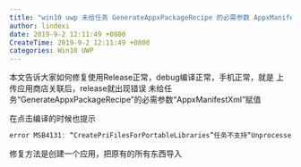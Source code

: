 ```yaml
---
title: "win10 uwp 未给任务 GenerateAppxPackageRecipe 的必需参数 AppxManifestXml 赋值"
author: lindexi
date: 2019-9-2 12:11:49 +0800
CreateTime: 2019-9-2 12:11:49 +0800
categories: Win10 UWP
---
```


本文告诉大家如何修复使用Release正常，debug编译正常，手机正常，就是 上传应用商店关联后，release就出现错误 未给任务“GenerateAppxPackageRecipe”的必需参数“AppxManifestXml”赋值

<!--more-->




<!-- csdn -->

在点击编译的时候也提示

```csharp
error MSB4131: “CreatePriFilesForPortableLibraries”任务不支持“UnprocessedReswFiles”
```

修复方法是创建一个应用，把原有的所有东西导入





